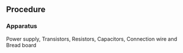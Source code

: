 ## Procedure


### Apparatus
 

Power supply, Transistors, Resistors, Capacitors, Connection wire and Bread board
